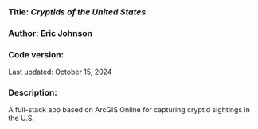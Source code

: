 ### Title: _Cryptids of the United States_

### Author: Eric Johnson

### Code version:

Last updated: October 15, 2024

### Description:

A full-stack app based on ArcGIS Online for capturing cryptid sightings in the U.S.
